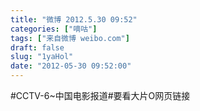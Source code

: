 ```yaml
---
title: "微博 2012.5.30 09:52"
categories: ["嘀咕"]
tags: ["来自微博 weibo.com"]
draft: false
slug: "1yaHol"
date: "2012-05-30 09:52:00"
---
```


<p>#CCTV-6~中国电影报道#要看大片O网页链接 ​​​​</p>
